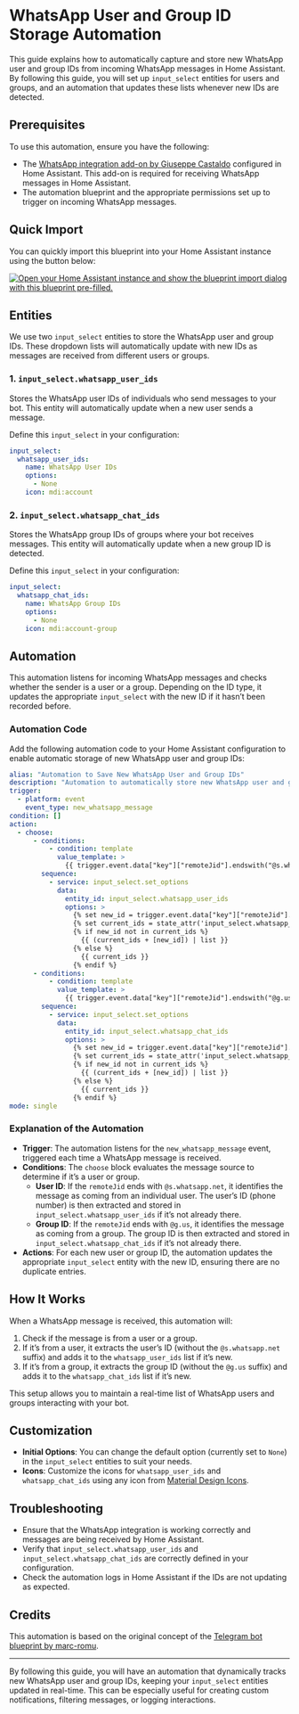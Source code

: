 
# WhatsApp User and Group ID Storage Automation

This guide explains how to automatically capture and store new WhatsApp user and group IDs from incoming WhatsApp messages in Home Assistant. By following this guide, you will set up `input_select` entities for users and groups, and an automation that updates these lists whenever new IDs are detected.

## Prerequisites

To use this automation, ensure you have the following:
- The [WhatsApp integration add-on by Giuseppe Castaldo](https://github.com/giuseppecastaldo/ha-addons/tree/main/whatsapp_addon) configured in Home Assistant. This add-on is required for receiving WhatsApp messages in Home Assistant.
- The automation blueprint and the appropriate permissions set up to trigger on incoming WhatsApp messages.

## Quick Import

You can quickly import this blueprint into your Home Assistant instance using the button below:

[![Open your Home Assistant instance and show the blueprint import dialog with this blueprint pre-filled.](https://my.home-assistant.io/badges/blueprint_import.svg)](https://my.home-assistant.io/redirect/blueprint_import/?blueprint_url=https://github.com/phoenix-blue/HA_Blueprints/blob/master/blueprints/automation/phoenix-blue_whatsapp-bot/whatsapp-bot.yaml)

## Entities

We use two `input_select` entities to store the WhatsApp user and group IDs. These dropdown lists will automatically update with new IDs as messages are received from different users or groups.

### 1. `input_select.whatsapp_user_ids`

Stores the WhatsApp user IDs of individuals who send messages to your bot. This entity will automatically update when a new user sends a message.

Define this `input_select` in your configuration:

```yaml
input_select:
  whatsapp_user_ids:
    name: WhatsApp User IDs
    options:
      - None
    icon: mdi:account
```

### 2. `input_select.whatsapp_chat_ids`

Stores the WhatsApp group IDs of groups where your bot receives messages. This entity will automatically update when a new group ID is detected.

Define this `input_select` in your configuration:

```yaml
input_select:
  whatsapp_chat_ids:
    name: WhatsApp Group IDs
    options:
      - None
    icon: mdi:account-group
```

## Automation

This automation listens for incoming WhatsApp messages and checks whether the sender is a user or a group. Depending on the ID type, it updates the appropriate `input_select` with the new ID if it hasn’t been recorded before.

### Automation Code

Add the following automation code to your Home Assistant configuration to enable automatic storage of new WhatsApp user and group IDs:

```yaml
alias: "Automation to Save New WhatsApp User and Group IDs"
description: "Automation to automatically store new WhatsApp user and group IDs"
trigger:
  - platform: event
    event_type: new_whatsapp_message
condition: []
action:
  - choose:
      - conditions:
          - condition: template
            value_template: >
              {{ trigger.event.data["key"]["remoteJid"].endswith("@s.whatsapp.net") }}
        sequence:
          - service: input_select.set_options
            data:
              entity_id: input_select.whatsapp_user_ids
              options: >
                {% set new_id = trigger.event.data["key"]["remoteJid"].split("@")[0] %}
                {% set current_ids = state_attr('input_select.whatsapp_user_ids', 'options') %}
                {% if new_id not in current_ids %}
                  {{ (current_ids + [new_id]) | list }}
                {% else %}
                  {{ current_ids }}
                {% endif %}
      - conditions:
          - condition: template
            value_template: >
              {{ trigger.event.data["key"]["remoteJid"].endswith("@g.us") }}
        sequence:
          - service: input_select.set_options
            data:
              entity_id: input_select.whatsapp_chat_ids
              options: >
                {% set new_id = trigger.event.data["key"]["remoteJid"].split("@")[0] %}
                {% set current_ids = state_attr('input_select.whatsapp_chat_ids', 'options') %}
                {% if new_id not in current_ids %}
                  {{ (current_ids + [new_id]) | list }}
                {% else %}
                  {{ current_ids }}
                {% endif %}
mode: single
```

### Explanation of the Automation

- **Trigger**: The automation listens for the `new_whatsapp_message` event, triggered each time a WhatsApp message is received.
- **Conditions**: The `choose` block evaluates the message source to determine if it’s a user or group.
  - **User ID**: If the `remoteJid` ends with `@s.whatsapp.net`, it identifies the message as coming from an individual user. The user’s ID (phone number) is then extracted and stored in `input_select.whatsapp_user_ids` if it’s not already there.
  - **Group ID**: If the `remoteJid` ends with `@g.us`, it identifies the message as coming from a group. The group ID is then extracted and stored in `input_select.whatsapp_chat_ids` if it’s not already there.
- **Actions**: For each new user or group ID, the automation updates the appropriate `input_select` entity with the new ID, ensuring there are no duplicate entries.

## How It Works

When a WhatsApp message is received, this automation will:
1. Check if the message is from a user or a group.
2. If it’s from a user, it extracts the user’s ID (without the `@s.whatsapp.net` suffix) and adds it to the `whatsapp_user_ids` list if it’s new.
3. If it’s from a group, it extracts the group ID (without the `@g.us` suffix) and adds it to the `whatsapp_chat_ids` list if it’s new.

This setup allows you to maintain a real-time list of WhatsApp users and groups interacting with your bot.

## Customization

- **Initial Options**: You can change the default option (currently set to `None`) in the `input_select` entities to suit your needs.
- **Icons**: Customize the icons for `whatsapp_user_ids` and `whatsapp_chat_ids` using any icon from [Material Design Icons](https://materialdesignicons.com/).

## Troubleshooting

- Ensure that the WhatsApp integration is working correctly and messages are being received by Home Assistant.
- Verify that `input_select.whatsapp_user_ids` and `input_select.whatsapp_chat_ids` are correctly defined in your configuration.
- Check the automation logs in Home Assistant if the IDs are not updating as expected.

## Credits

This automation is based on the original concept of the [Telegram bot blueprint by marc-romu](https://github.com/marc-romu/home-assistant_blueprints/tree/main/blueprints/automation/marc-romu_telegram-bot).

---

By following this guide, you will have an automation that dynamically tracks new WhatsApp user and group IDs, keeping your `input_select` entities updated in real-time. This can be especially useful for creating custom notifications, filtering messages, or logging interactions.
